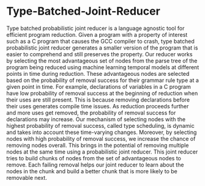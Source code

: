 # Type-Batched-Joint-Reducer
Type batched probabilistic joint reducer is a language agnostic tool for efficient program reduction. Given a program with a property of interest such as a C program that causes the GCC compiler to crash, type batched probabilistic joint reducer generates a smaller version of the program that is easier to comprehend and still preserves the property.
Our reducer works by selecting the most advantageous set of nodes from the parse tree of the program being reduced using machine learning temporal models at different points in time during reduction. These advantageous nodes are selected based on the probability of removal success for their grammar rule type at a given point in time. For example, declarations of variables in a C program have low probability of removal success at the beginning of reduction when their uses are still present. This is because removing declarations before their uses generates compile time issues. As reduction proceeds further and more uses get removed, the probability of removal success for declarations may increase. Our mechanism of selecting nodes with the highest probability of removal success, called type scheduling, is dynamic and takes into account these time-varying changes. 
Moreover, by selecting nodes with high probability of removal success, we increase the chance of removing nodes overall. This brings in the potential of removing multiple nodes at the same time using a probabilistic joint reducer. This joint reducer tries to build chunks of nodes from the set of advantageous nodes to remove. Each failing removal helps our joint reducer to learn about the nodes in the chunk and build a better chunk that is more likely to be removable next. 
